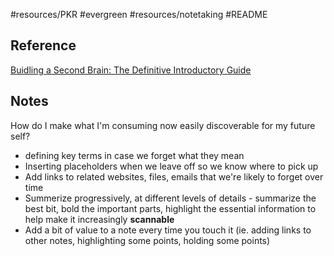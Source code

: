 #resources/PKR #evergreen #resources/notetaking #README 

## Reference
[Buidling a Second Brain: The Definitive Introductory Guide](https://fortelabs.com/blog/basboverview/)

## Notes
How do I make what I'm consuming now easily discoverable for my future self?

- defining key terms in case we forget what they mean
- Inserting placeholders when we leave off so we know where to pick up
- Add links to related websites, files, emails that we're likely to forget over time
- Summerize progressively, at different levels of details - summarize the best bit, bold the important parts, highlight the essential information to help make it increasingly **scannable**
- Add a bit of value to a note every time you touch it (ie. adding links to other notes, highlighting some points, holding some points)